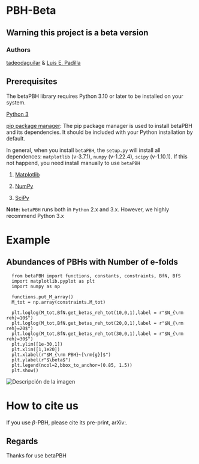# PBH-Beta
## Warning this project is a beta version

### Authors

[tadeodaguilar](https://www.linkedin.com/in/tadeodaguilar/) & [Luis E. Padilla](https://www.linkedin.com/in/luis-enrique-padilla-albores-052087199/)

## Prerequisites

The betaPBH library requires Python 3.10 or later to be installed on your system.

[Python 3](https://www.python.org/downloads/)

[pip package manager](https://pypi.org/project/pip/): The pip package manager is used to install betaPBH and its dependencies. It should be included with your Python installation by default.

In general, when you install `betaPBH`, the `setup.py` will install all dependences: `matplotlib` (v-3.7.1), `numpy` (v-1.22.4), `scipy` (v-1.10.1).
If this not happend, you need install manually to use `betaPBH`

  1. [Matplotlib](https://matplotlib.org/stable/users/installing/index.html)

  2. [NumPy](https://numpy.org/install/)

  3. [SciPy](https://scipy.org/install/)


**Note:** `betaPBH` runs both in `Python` 2.x and 3.x. However, we highly recommend Python 3.x

# Example 
## Abundances of PBHs with Number of e-folds
```{code}
  from betaPBH import functions, constants, constraints, BfN, BfS
  import matplotlib.pyplot as plt
  import numpy as np
```
```{code}
  functions.put_M_array()
  M_tot = np.array(constraints.M_tot)
```
```{code}
  plt.loglog(M_tot,BfN.get_betas_reh_tot(10,0,1),label = r"$N_{\rm reh}=10$")
  plt.loglog(M_tot,BfN.get_betas_reh_tot(20,0,1),label = r"$N_{\rm reh}=20$")
  plt.loglog(M_tot,BfN.get_betas_reh_tot(30,0,1),label = r"$N_{\rm reh}=30$")
  plt.ylim([1e-30,1])
  plt.xlim([1,1e20])
  plt.xlabel(r"$M_{\rm PBH}~[\rm{g}]$")
  plt.ylabel(r"$\beta$")
  plt.legend(ncol=2,bbox_to_anchor=(0.85, 1.5))
  plt.show()
```

![Descripción de la imagen](https://pbhbeta.readthedocs.io/en/latest/_images/BfN.png)

# How to cite us

If you use $\beta$-PBH, please cite its pre-print, arXiv:.

## Regards

Thanks for use betaPBH
